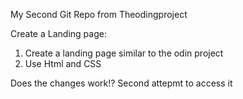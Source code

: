 My Second Git Repo from Theodingproject

Create a Landing page: 
1. Create a landing page similar to the odin project 
2. Use Html and CSS 

Does the changes work!?
Second attepmt to access it 